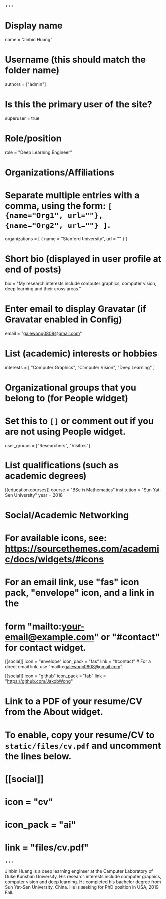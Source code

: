 +++
# Display name
name = "Jinbin Huang"

# Username (this should match the folder name)
authors = ["admin"]

# Is this the primary user of the site?
superuser = true

# Role/position
role = "Deep Learning Engineer"

# Organizations/Affiliations
#   Separate multiple entries with a comma, using the form: `[ {name="Org1", url=""}, {name="Org2", url=""} ]`.
organizations = [ { name = "Stanford University", url = "" } ]

# Short bio (displayed in user profile at end of posts)
bio = "My research interests include computer graphics, computer vision, deep learning and their cross areas."

# Enter email to display Gravatar (if Gravatar enabled in Config)
email = "galewong0808@gmail.com"

# List (academic) interests or hobbies
interests = [
  "Computer Graphics",
  "Computer Vision",
  "Deep Learning"
]

# Organizational groups that you belong to (for People widget)
#   Set this to `[]` or comment out if you are not using People widget.
user_groups = ["Researchers", "Visitors"]

# List qualifications (such as academic degrees)

[[education.courses]]
  course = "BSc in Mathematics"
  institution = "Sun Yat-Sen University"
  year = 2018

# Social/Academic Networking
# For available icons, see: https://sourcethemes.com/academic/docs/widgets/#icons
#   For an email link, use "fas" icon pack, "envelope" icon, and a link in the
#   form "mailto:your-email@example.com" or "#contact" for contact widget.

[[social]]
  icon = "envelope"
  icon_pack = "fas"
  link = "#contact"  # For a direct email link, use "mailto:galewong0808@gmail.com".


[[social]]
  icon = "github"
  icon_pack = "fab"
  link = "https://github.com/JakobWong"

# Link to a PDF of your resume/CV from the About widget.
# To enable, copy your resume/CV to `static/files/cv.pdf` and uncomment the lines below.
# [[social]]
#   icon = "cv"
#   icon_pack = "ai"
#   link = "files/cv.pdf"

+++

Jinbin Huang is a deep learning engineer at the Camputer Laboratory of Duke Kunshan University. His research interests include computer graphics, computer vision and deep learning. He completed his bachelor degree from Sun Yat-Sen University, China. He is seeking for PhD position in USA, 2019 Fall.

